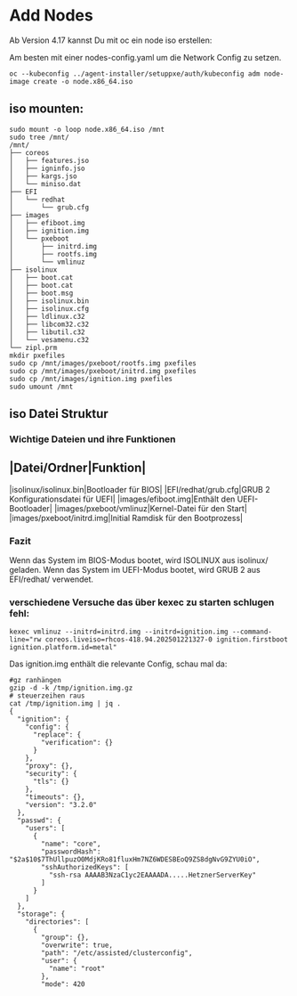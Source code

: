 # Add Nodes
Ab Version 4.17 kannst Du mit oc ein node iso erstellen:

Am besten mit einer nodes-config.yaml um die Network Config zu setzen. 

```
oc --kubeconfig ../agent-installer/setuppxe/auth/kubeconfig adm node-image create -o node.x86_64.iso
```

## iso mounten:
```
sudo mount -o loop node.x86_64.iso /mnt
sudo tree /mnt/
/mnt/
├── coreos
│   ├── features.jso
│   ├── igninfo.jso
│   ├── kargs.jso
│   └── miniso.dat
├── EFI
│   └── redhat
│       └── grub.cfg
├── images
│   ├── efiboot.img
│   ├── ignition.img
│   └── pxeboot
│       ├── initrd.img
│       ├── rootfs.img
│       └── vmlinuz
├── isolinux
│   ├── boot.cat
│   ├── boot.cat
│   ├── boot.msg
│   ├── isolinux.bin
│   ├── isolinux.cfg
│   ├── ldlinux.c32
│   ├── libcom32.c32
│   ├── libutil.c32
│   └── vesamenu.c32
└── zipl.prm
mkdir pxefiles
sudo cp /mnt/images/pxeboot/rootfs.img pxefiles
sudo cp /mnt/images/pxeboot/initrd.img pxefiles
sudo cp /mnt/images/ignition.img pxefiles
sudo umount /mnt
```

## iso Datei Struktur
### Wichtige Dateien und ihre Funktionen

|Datei/Ordner|Funktion|
-----------------------
|isolinux/isolinux.bin|Bootloader für BIOS|
|EFI/redhat/grub.cfg|GRUB 2 Konfigurationsdatei für UEFI|
|images/efiboot.img|Enthält den UEFI-Bootloader|
|images/pxeboot/vmlinuz|Kernel-Datei für den Start|
|images/pxeboot/initrd.img|Initial Ramdisk für den Bootprozess|

### Fazit
Wenn das System im BIOS-Modus bootet, wird ISOLINUX aus isolinux/ geladen.
Wenn das System im UEFI-Modus bootet, wird GRUB 2 aus EFI/redhat/ verwendet.

### verschiedene Versuche das über kexec zu starten schlugen fehl:

```
kexec vmlinuz --initrd=initrd.img --initrd=ignition.img --command-line="rw coreos.liveiso=rhcos-418.94.202501221327-0 ignition.firstboot ignition.platform.id=metal"
```
Das ignition.img enthält die relevante Config, schau mal da:

```
#gz ranhängen
gzip -d -k /tmp/ignition.img.gz
# steuerzeihen raus
cat /tmp/ignition.img | jq .
{
  "ignition": {
    "config": {
      "replace": {
        "verification": {}
      }
    },
    "proxy": {},
    "security": {
      "tls": {}
    },
    "timeouts": {},
    "version": "3.2.0"
  },
  "passwd": {
    "users": [
      {
        "name": "core",
        "passwordHash": "$2a$10$7ThUllpuzO0MdjKRo81fluxHm7NZ6WDESBEoQ9ZS8dgNvG9ZYU0iO",
        "sshAuthorizedKeys": [
          "ssh-rsa AAAAB3NzaC1yc2EAAAADA.....HetznerServerKey"
        ]
      }
    ]
  },
  "storage": {
    "directories": [
      {
        "group": {},
        "overwrite": true,
        "path": "/etc/assisted/clusterconfig",
        "user": {
          "name": "root"
        },
        "mode": 420

```